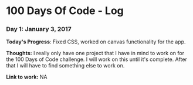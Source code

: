 # 100 Days Of Code - Log

### Day 1: January 3, 2017


**Today's Progress**: Fixed CSS, worked on canvas functionality for the app.

**Thoughts:** I really only have one project that I have in mind to work on for the 100 Days of Code challenge. I will work on this until
it's complete. After that I will have to find something else to work on.

**Link to work:** NA




